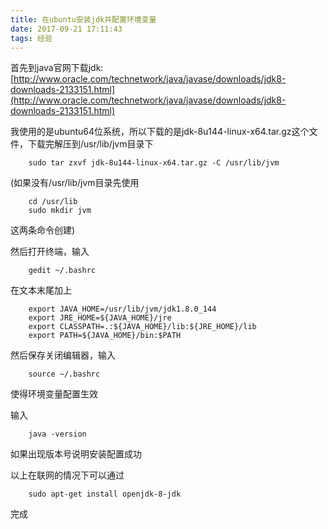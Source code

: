 ```yaml
---
title: 在ubuntu安装jdk并配置环境变量
date: 2017-09-21 17:11:43
tags: 经验
---
```


首先到java官网下载jdk:[http://www.oracle.com/technetwork/java/javase/downloads/jdk8-downloads-2133151.html](http://www.oracle.com/technetwork/java/javase/downloads/jdk8-downloads-2133151.html)

我使用的是ubuntu64位系统，所以下载的是jdk-8u144-linux-x64.tar.gz这个文件，下载完解压到/usr/lib/jvm目录下
```
	sudo tar zxvf jdk-8u144-linux-x64.tar.gz -C /usr/lib/jvm
```
(如果没有/usr/lib/jvm目录先使用
```
	cd /usr/lib
	sudo mkdir jvm
```
这两条命令创建)
<!--more-->
然后打开终端，输入
```
	gedit ~/.bashrc
```
在文本末尾加上
```
	export JAVA_HOME=/usr/lib/jvm/jdk1.8.0_144
	export JRE_HOME=${JAVA_HOME}/jre
	export CLASSPATH=.:${JAVA_HOME}/lib:${JRE_HOME}/lib
	export PATH=${JAVA_HOME}/bin:$PATH
```
然后保存关闭编辑器，输入
```
	source ~/.bashrc
```
使得环境变量配置生效

输入
```
	java -version
```
如果出现版本号说明安装配置成功

以上在联网的情况下可以通过
```
	sudo apt-get install openjdk-8-jdk
```
完成